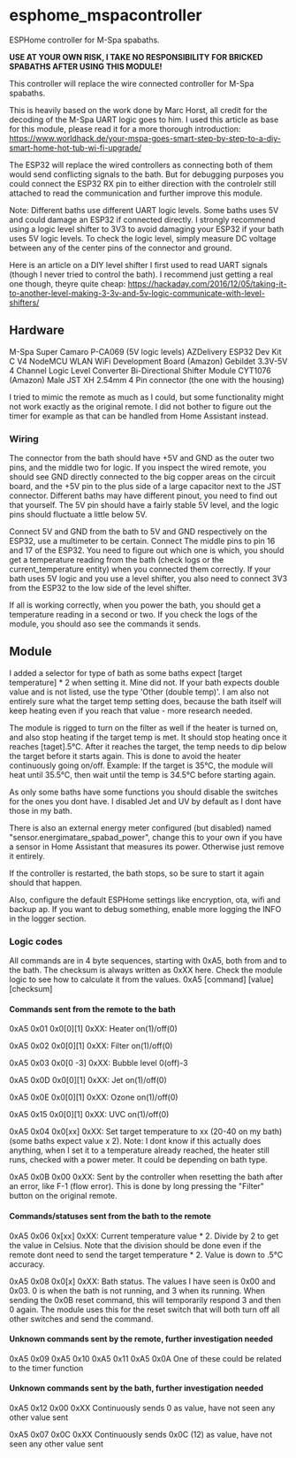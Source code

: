 # esphome_mspacontroller

ESPHome controller for M-Spa spabaths.

__USE AT YOUR OWN RISK, I TAKE NO RESPONSIBILITY FOR BRICKED SPABATHS AFTER USING THIS MODULE!__

This controller will replace the wire connected controller for M-Spa spabaths.

This is heavily based on the work done by Marc Horst, all credit for the decoding of the M-Spa UART logic goes to him.
I used this article as base for this module, please read it for a more thorough introduction: 
https://www.worldhack.de/your-mspa-goes-smart-step-by-step-to-a-diy-smart-home-hot-tub-wi-fi-upgrade/

The ESP32 will replace the wired controllers as connecting both of them would send conflicting signals to the bath.
But for debugging purposes you could connect the ESP32 RX pin to either direction with the controlelr still attached
to read the communication and further improve this module.

Note: Different baths use different UART logic levels. Some baths uses 5V and could damage an ESP32 if connected directly.
I strongly recommend using a logic level shifter to 3V3 to avoid damaging your ESP32 if your bath uses 5V logic levels.
To check the logic level, simply measure DC voltage between any of the center pins of the connector and ground.

Here is an article on a DIY level shifter I first used to read UART signals (though I never tried to control the bath).
I recommend just getting a real one though, theyre quite cheap:
https://hackaday.com/2016/12/05/taking-it-to-another-level-making-3-3v-and-5v-logic-communicate-with-level-shifters/

## Hardware
M-Spa Super Camaro P-CA069 (5V logic levels)
AZDelivery ESP32 Dev Kit C V4 NodeMCU WLAN WiFi Development Board (Amazon)
Gebildet 3.3V-5V 4 Channel Logic Level Converter Bi-Directional Shifter Module CYT1076 (Amazon)
Male JST XH 2.54mm 4 Pin connector (the one with the housing)

I tried to mimic the remote as much as I could, but some functionality might not work exactly as the original remote. 
I did not bother to figure out the timer for example as that can be handled from Home Assistant instead.

### Wiring
The connector from the bath should have +5V and GND as the outer two pins, and the middle two for logic. If you inspect
the wired remote, you should see GND directly connected to the big copper areas on the circuit board, and the +5V pin to
the plus side of a large capacitor next to the JST connector. Different baths may have different pinout, you need to find
out that yourself. The 5V pin should have a fairly stable 5V level, and the logic pins should fluctuate a little below 5V. 

Connect 5V and GND from the bath to 5V and GND respectively on the ESP32, use a multimeter to be certain. 
Connect The middle pins to pin 16 and 17 of the ESP32. You need to figure out which one is which, you should get a 
temperature reading from the bath (check logs or the current_temperature entity) when you connected them correctly.
If your bath uses 5V logic and you use a level shifter, you also need to connect 3V3 from the ESP32 to the low side of 
the level shifter.

If all is working correctly, when you power the bath, you should get a temperature reading in a second or two. If you check
the logs of the module, you should aso see the commands it sends.

## Module

I added a selector for type of bath as some baths expect [target temperature] * 2 when setting it. Mine did not.
If your bath expects double value and is not listed, use the type 'Other (double temp)'. 
I am also not entirely sure what the target temp setting does, because the bath itself will keep heating even if you reach 
that value - more research needed.

The module is rigged to turn on the filter as well if the heater is turned on, and also stop heating if the target temp is 
met. It should stop heating once it reaches [taget].5°C. After it reaches the target, the temp needs to dip below the
target before it starts again. This is done to avoid the heater continuously going on/off.
Example: If the target is 35°C, the module will heat until 35.5°C, then wait until the temp is 34.5°C before starting again.

As only some baths have some functions you should disable the switches for the ones you dont have. I disabled Jet and UV 
by default as I dont have those in my bath.

There is also an external energy meter configured (but disabled) named "sensor.energimatare_spabad_power", change this
to your own if you have a sensor in Home Assistant that measures its power. Otherwise just remove it entirely.

If the controller is restarted, the bath stops, so be sure to start it again should that happen.

Also, configure the default ESPHome settings like encryption, ota, wifi and backup ap.
If you want to debug something, enable more logging the INFO in the logger section.

### Logic codes

All commands are in 4 byte sequences, starting with 0xA5, both from and to the bath. The checksum is always
written as 0xXX here. Check the module logic to see how to calculate it from the values.
0xA5 [command] [value] [checksum]

#### Commands sent from the remote to the bath

0xA5 0x01 0x0[0][1] 0xXX: 
  Heater on(1)/off(0)

0xA5 0x02 0x0[0][1] 0xXX: 
  Filter on(1)/off(0)

0xA5 0x03 0x0[0 -3] 0xXX: 
  Bubble level 0(off)-3

0xA5 0x0D 0x0[0][1] 0xXX: 
  Jet on(1)/off(0)

0xA5 0x0E 0x0[0][1] 0xXX: 
  Ozone on(1)/off(0)

0xA5 0x15 0x0[0][1] 0xXX: 
  UVC on(1)/off(0)

0xA5 0x04 0x0[xx] 0xXX: 
  Set target temperature to xx (20-40 on my bath) (some baths expect value x 2).
  Note: I dont know if this actually does anything, when I set it to a temperature already reached, 
        the heater still runs, checked with a power meter. It could be depending on bath type.

0xA5 0x0B 0x00 0xXX: 
  Sent by the controller when resetting the bath after an error, like F-1 (flow error). This is
  done by long pressing the "Filter" button on the original remote.

#### Commands/statuses sent from the bath to the remote
0xA5 0x06 0x[xx] 0xXX:
  Current temperature value * 2. Divide by 2 to get the value in Celsius. Note that the division
  should be done even if the remote dont need to send the target temperature * 2.
  Value is down to .5°C accuracy.

0xA5 0x08 0x0[x] 0xXX:
  Bath status. The values I have seen is 0x00 and 0x03. 0 is when the bath is not running, and 3 when its running.
  When sending the 0x0B reset command, this will temporarily respond 3 and then 0 again. The module uses this for
  the reset switch that will both turn off all other switches and send the command.

#### Unknown commands sent by the remote, further investigation needed
0xA5 0x09 
0xA5 0x10 
0xA5 0x11 
0xA5 0x0A 
One of these could be related to the timer function

#### Unknown commands sent by the bath, further investigation needed
0xA5 0x12 0x00 0xXX
  Continuously sends 0 as value, have not seen any other value sent

0xA5 0x07 0x0C 0xXX
  Continuously sends 0x0C (12) as value, have not seen any other value sent
